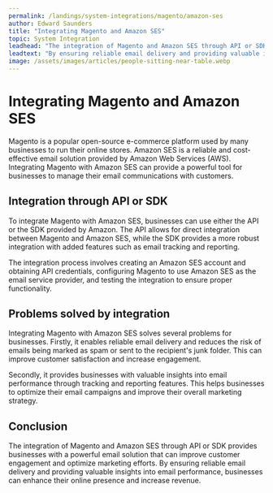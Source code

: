 ```yaml
---
permalink: /landings/system-integrations/magento/amazon-ses
author: Edward Saunders
title: "Integrating Magento and Amazon SES"
topic: System Integration
leadhead: "The integration of Magento and Amazon SES through API or SDK provides businesses with a powerful email solution that can improve customer engagement and optimize marketing efforts"
leadtext: "By ensuring reliable email delivery and providing valuable insights into email performance, businesses can enhance their online presence and increase revenue."
image: /assets/images/articles/people-sitting-near-table.webp
---
```

<div class="arttext"><h1>Integrating Magento and Amazon SES</h1>
<p>Magento is a popular open-source e-commerce platform used by many businesses to run their online stores. Amazon SES is a reliable and cost-effective email solution provided by Amazon Web Services (AWS). Integrating Magento with Amazon SES can provide a powerful tool for businesses to manage their email communications with customers.</p>
<h2>Integration through API or SDK</h2>
<p>To integrate Magento with Amazon SES, businesses can use either the API or the SDK provided by Amazon. The API allows for direct integration between Magento and Amazon SES, while the SDK provides a more robust integration with added features such as email tracking and reporting.</p>
<p>The integration process involves creating an Amazon SES account and obtaining API credentials, configuring Magento to use Amazon SES as the email service provider, and testing the integration to ensure proper functionality.</p>
<h2>Problems solved by integration</h2>
<p>Integrating Magento with Amazon SES solves several problems for businesses. Firstly, it enables reliable email delivery and reduces the risk of emails being marked as spam or sent to the recipient's junk folder. This can improve customer satisfaction and increase engagement.</p>
<p>Secondly, it provides businesses with valuable insights into email performance through tracking and reporting features. This helps businesses to optimize their email campaigns and improve their overall marketing strategy.</p>
<h2>Conclusion</h2>
<p>The integration of Magento and Amazon SES through API or SDK provides businesses with a powerful email solution that can improve customer engagement and optimize marketing efforts. By ensuring reliable email delivery and providing valuable insights into email performance, businesses can enhance their online presence and increase revenue.</p>
</div>